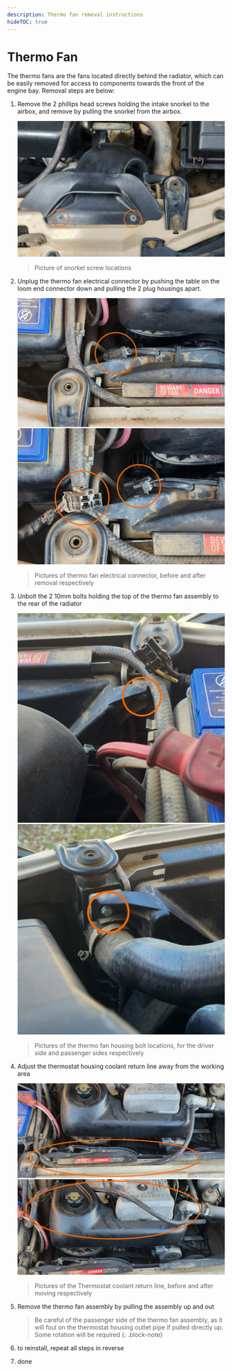 ```yaml
---
description: Thermo fan removal instructions
hideTOC: true
---
```


# Thermo Fan

The thermo fans are the fans located directly behind the radiator, which can be easily removed for access to components towards the front of the engine bay. Removal steps are below:

1. Remove the 2 phillips head screws holding the intake snorkel to the airbox, and remove by pulling the snorkel from the airbox.

    ![Snorkel screw locations](../../Common/airbox-screws.jpg)
    > Picture of snorkel screw locations

1. Unplug the thermo fan electrical connector by pushing the table on the loom end connector down and pulling the 2 plug housings apart.

    ![Electrical Connector - Plugged In](./electrical-plug-plugged.jpg)
    ![Electrical Connector - Unplugged](./electrical-plug-unplugged.jpg)
    > Pictures of thermo fan electrical connector, before and after removal respectively

1. Unbolt the 2 10mm bolts holding the top of the thermo fan assembly to the rear of the radiator

    ![Thermo Fan Bolt - Driver Side](./thermo-fan-driver-bolt.jpg)
    ![Thermo Fan Bolt - Passenger Side](./thermo-fan-passenger-bolt.jpg)
    > Pictures of the thermo fan housing bolt locations, for the driver side and passenger sides respectively

1. Adjust the thermostat housing coolant return line away from the working area

    ![Thermostat return line - pre-adjustment](./return-line-location.jpg)
    ![Thermostat return line - post-adjustment](./return-line-location-moved.jpg)
    > Pictures of the Thermostat coolant return line, before and after moving respectively

1. Remove the thermo fan assembly by pulling the assembly up and out

    > Be careful of the passenger side of the thermo fan assembly, as it will foul on the thermostat housing outlet pipe if pulled directly up. Some rotation will be required
    {: .block-note}

1. to reinstall, repeat all steps in reverse
1. done